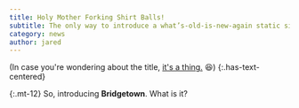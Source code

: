 ```yaml
---
title: Holy Mother Forking Shirt Balls!
subtitle: The only way to introduce a what’s-old-is-new-again static site generator.
category: news
author: jared
---
```


(In case you're wondering about the title, [it's a thing.](https://www.youtube.com/watch?v=qltrjYI2vHk) 😆)
{:.has-text-centered}

{:.mt-12}
So, introducing **Bridgetown**. What is it?